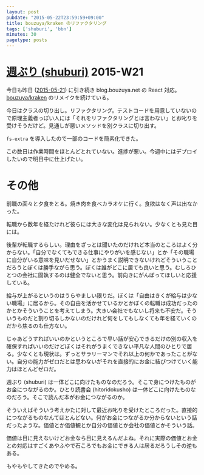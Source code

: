 ```yaml
---
layout: post
pubdate: "2015-05-22T23:59:59+09:00"
title: bouzuya/kraken のリファクタリング
tags: ['shuburi', 'bbn']
minutes: 30
pagetype: posts
---
```

# [週ぶり (shuburi)][shuburi] 2015-W21

今日も昨日 ([2015-05-21][]) に引き続き blog.bouzuya.net の React 対応。 [bouzuya/kraken][] のリメイクを続けている。

今日はクラスの切り出し。リファクタリング。テストコードを用意していないので原理主義者っぽい人には「それをリファクタリングとは言わない」とお叱りを受けそうだけど。見通しが悪いメソッドを別クラスに切り出す。

`fs-extra` を導入したので一部のコードを簡素化できた。

この数日は作業時間をほとんどとれていない。進捗が悪い。今週中にはデプロイしたいので明日中に仕上げたい。

# その他

前職の面々と夕食をとる。焼き肉を食べカラオケに行く。食欲はなく声は出なかった。

転職から数年を経たけれど彼らには大きな変化は見られない。少なくとも見た目には。

後輩が転職するらしい。理由をざっとは聞いたのだけれど本当のところはよく分からない。「自分でなくてもできる仕事にやりがいを感じない」とか「その職場に自分がいる意味を見いだせない」とかうまく説明できないけれどそういうことだろうとぼくは勝手ながら思う。ぼくは誰がどこに居ても良いと思う。むしろひとつの会社に固執するのは健全でないと思う。前向きにがんばってほしいと応援している。

給与が上がるというのはうらやましい限りだ。ぼくは「自由はきくが給与は少ない職場」に居るから。その自由を活かせているかとかぼくの転職は成功だったのかとかそういうことを考えてしまう。大きい会社でもないし将来も不安だ。そういうものだと割り切るしかないのだけれど何をしてもしなくても年を経ていくのだから焦るのも仕方ない。

じゃあどうすればいいのかというところで早い話が安心できるだけの別の収入を確保すればいいのだけどぼくはそれがうまくできない平凡な人間のひとりで居る。少なくとも現状は。ずっとサラリーマンでそれ以上の何かであったことがない。自分の能力がゼロだとは思わないがそれを直接的にお金に結びつけていく能力はほとんどゼロだ。

週ぶり (shuburi) は一体どこに向けたものなのだろう。そこで身につけたものがお金につながるのか。ひとり読書会 (hitoridokusho) は一体どこに向けたものなのだろう。そこで読んだ本がお金につながるのか。

そういえばそういう考えかたに対して最近お叱りを受けたところだった。直接的につながるものなんてほとんどない。何がお金につながるか分からないという話だったような。価値とか価値観とか自分の価値とか会社の価値とかそういう話。

価値は目に見えないけどお金なら目に見えるんだよね。それに実際の価値とお金との対応はすごくあやふやで石ころでもお金にできる人は居るだろうしその逆もある。

もやもやしてきたのでやめる。

[shuburi]: http://shuburi.org
[bouzuya/kraken]: https://github.com/bouzuya/kraken
[2015-05-21]: http://blog.bouzuya.net/2015/05/21/
